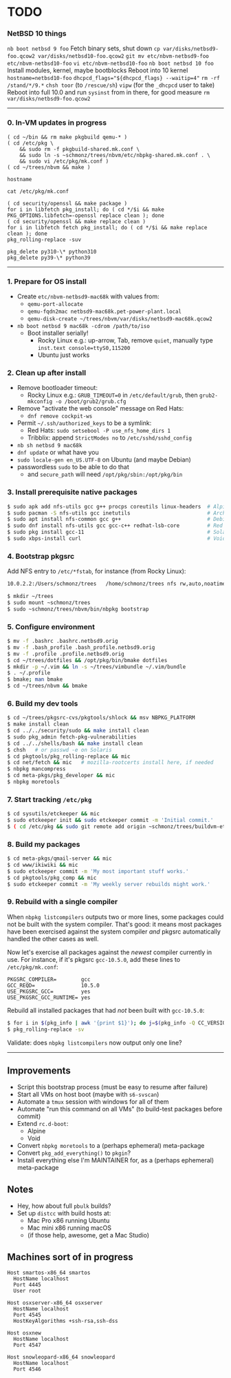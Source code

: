 # TODO

### NetBSD 10 things

`nb boot netbsd 9 foo`
Fetch binary sets, shut down
`cp var/disks/netbsd9-foo.qcow2 var/disks/netbsd10-foo.qcow2`
`git mv etc/nbvm-netbsd9-foo etc/nbvm-netbsd10-foo`
`vi etc/nbvm-netbsd10-foo`
`nb boot netbsd 10 foo`
Install modules, kernel, maybe bootblocks
Reboot into 10 kernel
`hostname=netbsd10-foo`
`dhcpcd_flags="${dhcpcd_flags} --waitip=4"`
`rm -rf /stand/*/9.*`
`chsh toor` (to `/rescue/sh`)
`vipw` (for the `_dhcpcd` user to take)
Reboot into full 10.0 and run `sysinst` from in there, for good measure
`rm var/disks/netbsd9-foo.qcow2`

-----

### 0. In-VM updates in progress
```
( cd ~/bin && rm make pkgbuild qemu-* )
( cd /etc/pkg \
    && sudo rm -f pkgbuild-shared.mk.conf \
    && sudo ln -s ~schmonz/trees/nbvm/etc/nbpkg-shared.mk.conf . \
    && sudo vi /etc/pkg/mk.conf )
( cd ~/trees/nbvm && make )

hostname

cat /etc/pkg/mk.conf

( cd security/openssl && make package )
for i in libfetch pkg_install; do ( cd */$i && make PKG_OPTIONS.libfetch=-openssl replace clean ); done
( cd security/openssl && make replace clean )
for i in libfetch fetch pkg_install; do ( cd */$i && make replace clean ); done
pkg_rolling-replace -suv

pkg_delete py310-\* python310
pkg_delete py39-\* python39
```

-----

### 1. Prepare for OS install

- Create `etc/nbvm-netbsd9-mac68k` with values from:
    - `qemu-port-allocate`
    - `qemu-fqdn2mac netbsd9-mac68k.pet-power-plant.local`
    - `qemu-disk-create ~/trees/nbvm/var/disks/netbsd9-mac68k.qcow2`
- `nb boot netbsd 9 mac68k -cdrom /path/to/iso`
    - Boot installer serially!
        - Rocky Linux e.g.: up-arrow, Tab, remove `quiet`, manually type `inst.text console=ttyS0,115200`
        - Ubuntu just works

### 2. Clean up after install

- Remove bootloader timeout:
    - Rocky Linux e.g.: `GRUB_TIMEOUT=0` in `/etc/default/grub`, then `grub2-mkconfig -o /boot/grub2/grub.cfg`
- Remove "activate the web console" message on Red Hats:
	- `dnf remove cockpit-ws`
- Permit `~/.ssh/authorized_keys` to be a symlink:
    - Red Hats: `sudo setsebool -P use_nfs_home_dirs 1`
    - Tribblix: append `StrictModes no` to `/etc/sshd/sshd_config`
- `nb sh netbsd 9 mac68k`
- `dnf update` or what have you
- `sudo locale-gen en_US.UTF-8` on Ubuntu (and maybe Debian)
- passwordless `sudo` to be able to do that
    - and `secure_path` will need `/opt/pkg/sbin:/opt/pkg/bin`

### 3. Install prerequisite native packages

```sh
$ sudo apk add nfs-utils gcc g++ procps coreutils linux-headers  # Alpine
$ sudo pacman -S nfs-utils gcc inetutils                         # Arch
$ sudo apt install nfs-common gcc g++                            # Debian
$ sudo dnf install nfs-utils gcc gcc-c++ redhat-lsb-core         # Red Hat
$ sudo pkg install gcc-11                                        # Solaris 11
$ sudo xbps-install curl                                         # Void
```

### 4. Bootstrap pkgsrc

Add NFS entry to `/etc/*fstab`, for instance (from Rocky Linux):
```txt
10.0.2.2:/Users/schmonz/trees	/home/schmonz/trees	nfs	rw,auto,noatime,nolock,bg,nfsvers=3,tcp,actimeo=1800	0 0
```

```sh
$ mkdir ~/trees
$ sudo mount ~schmonz/trees
$ sudo ~schmonz/trees/nbvm/bin/nbpkg bootstrap
```

### 5. Configure environment

```sh
$ mv -f .bashrc .bashrc.netbsd9.orig
$ mv -f .bash_profile .bash_profile.netbsd9.orig
$ mv -f .profile .profile.netbsd9.orig
$ cd ~/trees/dotfiles && /opt/pkg/bin/bmake dotfiles
$ mkdir -p ~/.vim && ln -s ~/trees/vimbundle ~/.vim/bundle
$ . ~/.profile
$ bmake; man bmake
$ cd ~/trees/nbvm && bmake
```

### 6. Build my dev tools

```sh
$ cd ~/trees/pkgsrc-cvs/pkgtools/shlock && msv NBPKG_PLATFORM
$ make install clean
$ cd ../../security/sudo && make install clean
$ sudo pkg_admin fetch-pkg-vulnerabilities
$ cd ../../shells/bash && make install clean
$ chsh   # or passwd -e on Solaris
$ cd pkgtools/pkg_rolling-replace && mic
$ cd net/fetch && mic   # mozilla-rootcerts install here, if needed
$ nbpkg mancompress
$ cd meta-pkgs/pkg_developer && mic
$ nbpkg moretools
```

### 7. Start tracking `/etc/pkg`

```sh
$ cd sysutils/etckeeper && mic
$ sudo etckeeper init && sudo etckeeper commit -m 'Initial commit.'
$ ( cd /etc/pkg && sudo git remote add origin ~schmonz/trees/buildvm-etc.git && sudo git branch -M $PLATFORM && sudo git gc && sudo git push -u origin HEAD )
```

### 8. Build my packages

```sh
$ cd meta-pkgs/qmail-server && mic
$ cd www/ikiwiki && mic
$ sudo etckeeper commit -m 'My most important stuff works.'
$ cd pkgtools/pkg_comp && mic
$ sudo etckeeper commit -m 'My weekly server rebuilds might work.'
```

### 9. Rebuild with a single compiler

When `nbpkg listcompilers` outputs two or more lines, some packages could not be built with the system compiler.
That's good: it means most packages have been exercised against the system compiler _and_ pkgsrc automatically handled the other cases as well.

Now let's exercise all packages against the _newest_ compiler currently in use.
For instance, if it's pkgsrc `gcc-10.5.0`, add these lines to `/etc/pkg/mk.conf`:

```make
PKGSRC_COMPILER=        gcc
GCC_REQD=               10.5.0
USE_PKGSRC_GCC=         yes
USE_PKGSRC_GCC_RUNTIME= yes
```

Rebuild all installed packages that had _not_ been built with `gcc-10.5.0`:

```sh
$ for i in $(pkg_info | awk '{print $1}'); do j=$(pkg_info -Q CC_VERSION $i); [ "$j" = "gcc-10.5.0" ] || echo $i; done | grep -v ^gcc10- | sudo xargs pkg_admin set rebuild=YES
$ pkg_rolling-replace -sv
```

Validate: does `nbpkg listcompilers` now output only one line?

-----

## Improvements

- Script this bootstrap process (must be easy to resume after failure)
- Start all VMs on host boot (maybe with `s6-svscan`)
- Automate a `tmux` session with windows for all of them
- Automate "run this command on all VMs" (to build-test packages before commit)
- Extend `rc.d-boot`:
    - Alpine
    - Void
- Convert `nbpkg moretools` to a (perhaps ephemeral) meta-package
- Convert `pkg_add_everything()` to `pkgin`?
- Install everything else I'm MAINTAINER for, as a (perhaps ephemeral) meta-package


## Notes

- Hey, how about full `pbulk` builds?
- Set up `distcc` with build hosts at:
    - Mac Pro x86 running Ubuntu
    - Mac mini x86 running macOS
    - (if those help, awesome, get a Mac Studio)


## Machines sort of in progress

```ssh
Host smartos-x86_64 smartos
  HostName localhost
  Port 4445
  User root

Host osxserver-x86_64 osxserver
  HostName localhost
  Port 4545
  HostKeyAlgorithms +ssh-rsa,ssh-dss

Host osxnew
  HostName localhost
  Port 4547

Host snowleopard-x86_64 snowleopard
  HostName localhost
  Port 4546
```
